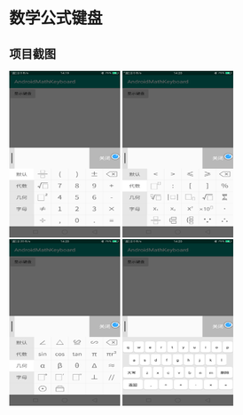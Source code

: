 # 数学公式键盘
## 项目截图
<img src="/ScreenShot/1.png" width="200" height="300"/>
<img src="/ScreenShot/2.png" width="200" height="300"/>
<img src="/ScreenShot/3.png" width="200" height="300"/>
<img src="/ScreenShot/4.png" width="200" height="300"/>